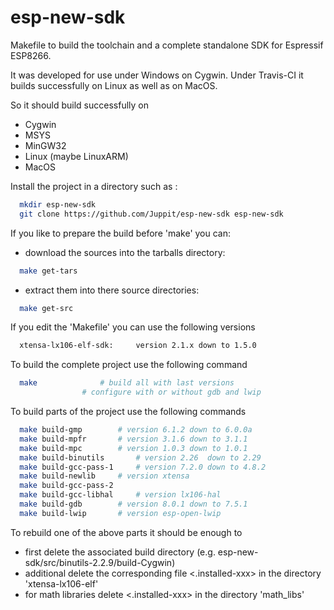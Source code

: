 # esp-new-sdk

Makefile to build the toolchain and a complete standalone SDK for Espressif ESP8266.

It was developed for use under Windows on Cygwin.
Under Travis-CI it builds successfully on Linux as well as on MacOS.

So it should build successfully on
- Cygwin
- MSYS
- MinGW32
- Linux (maybe LinuxARM)
- MacOS

Install the project in a directory such as <esp-new-sdk>:
```bash
  mkdir esp-new-sdk
  git clone https://github.com/Juppit/esp-new-sdk esp-new-sdk
```

If you like to prepare the build before 'make' you can:
- download the sources into the tarballs directory:
```bash
  make get-tars
```
- extract them into there source directories:
```bash
  make get-src
```

If you edit the 'Makefile' you can use the following versions
```bash
  xtensa-lx106-elf-sdk:		version 2.1.x down to 1.5.0
```

To build the complete project use the following command
```bash
  make				# build all with last versions
				# configure with or without gdb and lwip
```

To build parts of the project use the following commands

```bash
  make build-gmp		# version 6.1.2 down to 6.0.0a
  make build-mpfr		# version 3.1.6 down to 3.1.1
  make build-mpc		# version 1.0.3 down to 1.0.1
  make build-binutils		# version 2.26  down to 2.29
  make build-gcc-pass-1		# version 7.2.0 down to 4.8.2
  make build-newlib		# version xtensa
  make build-gcc-pass-2
  make build-gcc-libhal		# version lx106-hal
  make build-gdb		# version 8.0.1 down to 7.5.1
  make build-lwip		# version esp-open-lwip
```

To rebuild one of the above parts it should be enough to
- first delete the associated build directory (e.g. esp-new-sdk/src/binutils-2.2.9/build-Cygwin)
- additional delete the corresponding file <.installed-xxx> in the directory 'xtensa-lx106-elf'
- for math libraries delete <.installed-xxx> in the directory 'math_libs'